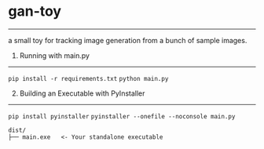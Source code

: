 # gan-toy
--------------- 

a small toy for tracking image generation from a bunch of sample images.

1. Running with main.py
----------------------------

`pip install -r requirements.txt`
`python main.py`

2. Building an Executable with PyInstaller
--------------------------------------------

`pip install pyinstaller`
`pyinstaller --onefile --noconsole main.py`

```
dist/
├── main.exe   <- Your standalone executable
```